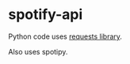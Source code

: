 spotify-api
===========
Python code uses [requests library](http://docs.python-requests.org/en/latest/#).

Also uses spotipy.
